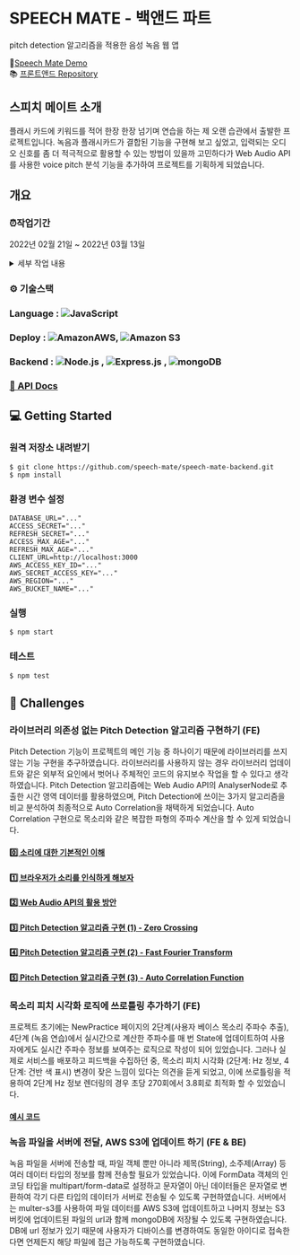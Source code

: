# SPEECH MATE  - 백앤드 파트
pitch detection 알고리즘을 적용한 음성 녹음 웹 앱

👄[Speech Mate Demo](https://speechmate.online)<br/>
📚 [프론트앤드 Repository](https://github.com/speech-mate/speech-mate-frontend)

## 스피치 메이트 소개

플래시 카드에 키워드를 적어 한장 한장 넘기며 연습을 하는 제 오랜 습관에서 출발한 프로젝트입니다. 녹음과 플래시카드가 결합된 기능을 구현해 보고 싶었고, 입력되는 오디오 신호를 좀 더 적극적으로 활용할 수 있는 방법이 있을까 고민하다가 Web Audio API를 사용한 voice pitch 분석 기능을 추가하여 프로젝트를 기획하게 되었습니다. 

## 개요

### ⏰작업기간

2022년 02월 21일 ~ 2022년 03월 13일
<details>
<summary>세부 작업 내용</summary>
  
  #### week 1 - 기획 및 설계
  - 아이디어 검토 및 기술 검증
  - [목업](https://www.figma.com/embed?embed_host=notion&url=https%3A%2F%2Fwww.figma.com%2Ffile%2FLqGEAuC84lL8E4FdYhVgcc%2FUntitled%3Fnode-id%3D0%253A1) 작성 및 [DB 스키마](https://lucid.app/lucidchart/7c4d1144-989c-4b54-9b60-01db0f0ec299/edit?invitationId=inv_6a140949-ab65-4e07-9455-42f002d59ca0) 모델링
  - [테스크 카드](https://nebula-cemetery-b32.notion.site/bc2a53e91cde4294856888e5b38fc6dc?v=cc148201de2a4782920edae951a023a4) 작성
  #### week 2,3 - 기능 개발
  - 프론트앤드
    - 카카오 소셜 로그인 구현
    - 메인 페이지 구현
    - pitch detecting 로직 구현 (autocorrelation 알고리즘)
    - 스피치 연습 페이지 구현
    - 스피치 리뷰 페이지 구현
    - 저장된 스피치 페이지 구현
  - 벡앤드
    - auth API 작성
    - users API 작성
    - multer-s3를 사용한 audio file 서버 업데이트 미들웨어 작성
  - 배포 및 피드백 반영
    - 낮은 음역대 note 추가 (남성 목소리 대응)
    - 스피치 설정 단계에서 입력한 소주제 삭제 기능 추가
    - 실시간 voice pitch 반영 throttle 활용
  - 테스트 코드 작성
</details>


### ⚙ 기술스택

### Language : <img alt="JavaScript" src ="https://img.shields.io/badge/JavaScript-F7DF1E.svg?&style=for-the-appveyor&logo=JavaScript&logoColor=white"/>

### Deploy : <img alt="AmazonAWS" src ="https://img.shields.io/badge/Amazon_AWS-232F3E?style=for-the-appveyor&logo=amazon-aws&logoColor=white"/>, <img alt="Amazon S3" src="https://img.shields.io/badge/Amazon S3-CB333B?style=for-the-appveyor&amp;logo=Amazon S3&amp;logoColor=white"/>

### Backend : <img alt="Node.js" src ="https://img.shields.io/badge/Node.js-43853D?style=for-the-appveyor&logo=node.js&logoColor=white"/> , <img alt="Express.js" src ="https://img.shields.io/badge/Express.js-404D59?style=for-the-appveyor"/> , <img alt="mongoDB" src ="https://img.shields.io/badge/MongoDB-4EA94B?style=for-the-appveyor&logo=mongodb&logoColor=white"/>

### [📕 API Docs](https://nebula-cemetery-b32.notion.site/API-Docs-32c540c241ff4934954336e010099aae)

## 💻 Getting Started
### 원격 저장소 내려받기
```
$ git clone https://github.com/speech-mate/speech-mate-backend.git
$ npm install
```
### 환경 변수 설정
```
DATABASE_URL="..."
ACCESS_SECRET="..."
REFRESH_SECRET="..."
ACCESS_MAX_AGE="..."
REFRESH_MAX_AGE="..."
CLIENT_URL=http://localhost:3000
AWS_ACCESS_KEY_ID="..."
AWS_SECRET_ACCESS_KEY="..."
AWS_REGION="..."
AWS_BUCKET_NAME="..."
```
### 실행
```
$ npm start
```
### 테스트
```
$ npm test
```
## 🚀 Challenges

### 라이브러리 의존성 없는 Pitch Detection 알고리즘 구현하기 (FE)

Pitch Detection 기능이 프로젝트의 메인 기능 중 하나이기 때문에 라이브러리를 쓰지 않는 기능 구현을 추구하였습니다. 라이브러리를 사용하지 않는 경우 라이브러리 업데이트와 같은 외부적 요인에서 벗어나 주체적인 코드의 유지보수 작업을 할 수 있다고 생각하였습니다. Pitch Detection 알고리즘에는 Web Audio API의 AnalyserNode로 추출한 시간 영역 데이터를 활용하였으며, Pitch Detection에 쓰이는 3가지 알고리즘을 비교 분석하여 최종적으로 Auto Correlation을 채택하게 되었습니다. Auto Correlation 구현으로 목소리와 같은 복잡한 파형의 주파수 계산을 할 수 있게 되었습니다.

#### [0️⃣ 소리에 대한 기본적인 이해](https://nebula-cemetery-b32.notion.site/22ee3790bcc440139249d894f7b6a54a)

#### [1️⃣ 브라우저가 소리를 인식하게 해보자](https://nebula-cemetery-b32.notion.site/3e3ee3ba678146018e86462cedd56e65)

#### [2️⃣ Web Audio API의 활용 방안](https://nebula-cemetery-b32.notion.site/Web-Audio-API-b2d4d5ca34ac498b859daec5fb73646d)

#### [3️⃣ Pitch Detection 알고리즘 구현 (1) - Zero Crossing](https://nebula-cemetery-b32.notion.site/Pitch-Detection-1-Zero-Crossing-f0a6356ecbbc4f14a3a6680af2721056)

#### [4️⃣ Pitch Detection 알고리즘 구현 (2) - Fast Fourier Transform](https://nebula-cemetery-b32.notion.site/Pitch-Detection-2-Fast-Fourier-Transform-0c48dd6ad3bb40e7afecfc961b130f9d)

#### [5️⃣ Pitch Detection 알고리즘 구현 (3) - Auto Correlation Function](https://nebula-cemetery-b32.notion.site/Pitch-Detection-3-Auto-Correlation-Function-862a6748ca44428e89bb3a0e2c08a9ac)

### 목소리 피치 시각화 로직에 쓰로틀링 추가하기 (FE)

프로젝트 초기에는 NewPractice 페이지의 2단계(사용자 베이스 목소리 주파수 추출), 4단계 (녹음 연습)에서 실시간으로 계산한 주파수를 매 번 State에 업데이트하여 사용자에게도 실시간 주파수 정보를 보여주는 로직으로 작성이 되어 있었습니다. 그러나 실제로 서비스를 배포하고 피드백을 수집하던 중, 목소리 피치 시각화 (2단계: Hz 정보, 4단계: 건반 색 표시) 변경이 잦은 느낌이 있다는 의견을 듣게 되었고, 이에 쓰로틀링을 적용하여 2단계 Hz 정보 렌더링의 경우 초당 270회에서 3.8회로 최적화 할 수 있었습니다. 
  
#### [예시 코드](https://nebula-cemetery-b32.notion.site/React-Throttle-0de98da0a72b4a5fa61d60ae82844025)

### 녹음 파일을 서버에 전달, AWS S3에 업데이트 하기 (FE & BE)

녹음 파일을 서버에 전송할 때, 파일 객체 뿐만 아니라 제목(String), 소주제(Array) 등 여러 데이터 타입의 정보를 함께 전송할 필요가 있었습니다. 이에 FormData 객체의 인코딩 타입을 multipart/form-data로 설정하고 문자열이 아닌 데이터들은 문자열로 변환하여 각기 다른 타입의 데이터가 서버로 전송될 수 있도록 구현하였습니다. 서버에서는 multer-s3를 사용하여 파일 데이터를 AWS S3에 업데이트하고 나머지 정보는 S3 버킷에 업데이트된 파일의 url과 함께 mongoDB에 저장될 수 있도록 구현하였습니다. DB에 url 정보가 있기 때문에 사용자가 디바이스를 변경하여도 동일한 아이디로 접속한다면 언제든지 해당 파일에 접근 가능하도록 구현하였습니다.
